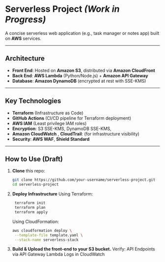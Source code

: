 # **Serverless Project** *(Work in Progress)*

A concise serverless web application (e.g., task manager or notes app) built on **AWS** services.

---

## **Architecture**
- **Front End**: Hosted on **Amazon S3**, distributed via **Amazon CloudFront**  
- **Back End**: **AWS Lambda** (Python/Node.js) + **Amazon API Gateway**  
- **Database**: **Amazon DynamoDB** (encrypted at rest with SSE-KMS)  

---

## **Key Technologies**
- **Terraform** (Infrastructure as Code)  
- **GitHub Actions** (CI/CD pipeline for Terraform deployment)  
- **AWS IAM** (Least privilege IAM roles)  
- **Encryption**: S3 SSE-KMS, DynamoDB SSE-KMS,  
- **Amazon CloudWatch** , **CloudTrail**: (for infrastructure visibility)
- **Security**: **AWS WAF**, **Shield Standard** 

---

## **How to Use (Draft)**
1. **Clone** this repo:
   ```bash
   git clone https://github.com/your-username/serverless-project.git
   cd serverless-project
   ```
2. **Deploy Infrastructure**
   Using Terraform:
   ```bash
    terraform init
    terraform plan
    terraform apply
   ```
    Using CloudFormation:
    ```bash
    aws cloudformation deploy \
     --template-file template.yaml \
     --stack-name serverless-stack 
     ```
 
3. **Build & Upload the front-end to your S3 bucket.**
    Verify:
    API Endpoints via API Gateway
    Lambda Logs in CloudWatch
